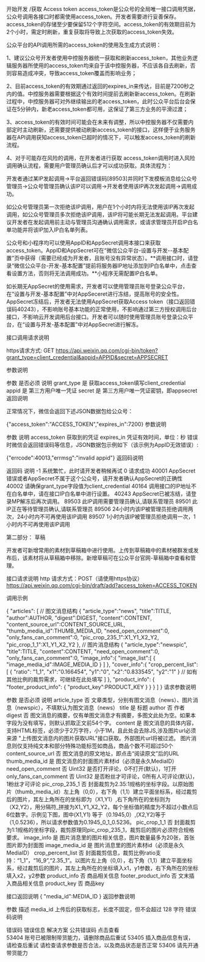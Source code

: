 开始开发 /获取 Access token
access_token是公众号的全局唯一接口调用凭据，公众号调用各接口时都需使用access_token。开发者需要进行妥善保存。access_token的存储至少要保留512个字符空间。access_token的有效期目前为2个小时，需定时刷新，重复获取将导致上次获取的access_token失效。

公众平台的API调用所需的access_token的使用及生成方式说明：

1、建议公众号开发者使用中控服务器统一获取和刷新access_token，其他业务逻辑服务器所使用的access_token均来自于该中控服务器，不应该各自去刷新，否则容易造成冲突，导致access_token覆盖而影响业务；

2、目前access_token的有效期通过返回的expires_in来传达，目前是7200秒之内的值。中控服务器需要根据这个有效时间提前去刷新新access_token。在刷新过程中，中控服务器可对外继续输出的老access_token，此时公众平台后台会保证在5分钟内，新老access_token都可用，这保证了第三方业务的平滑过渡；

3、access_token的有效时间可能会在未来有调整，所以中控服务器不仅需要内部定时主动刷新，还需要提供被动刷新access_token的接口，这样便于业务服务器在API调用获知access_token已超时的情况下，可以触发access_token的刷新流程。

4、对于可能存在风险的调用，在开发者进行获取 access_token调用时进入风险调用确认流程，需要用户管理员确认后才可以成功获取。具体流程为：

开发者通过某IP发起调用->平台返回错误码[89503]并同时下发模板消息给公众号管理员->公众号管理员确认该IP可以调用->开发者使用该IP再次发起调用->调用成功。

如公众号管理员第一次拒绝该IP调用，用户在1个小时内将无法使用该IP再次发起调用，如公众号管理员多次拒绝该IP调用，该IP将可能长期无法发起调用。平台建议开发者在发起调用前主动与管理员沟通确认调用需求，或请求管理员开启IP白名单功能并将该IP加入IP白名单列表。

公众号和小程序均可以使用AppID和AppSecret调用本接口来获取access_token。AppID和AppSecret可在“微信公众平台-设置与开发--基本配置”页中获得（需要已经成为开发者，且账号没有异常状态）。**调用接口时，请登录“微信公众平台-开发-基本配置”提前将服务器IP地址添加到IP白名单中，点击查看设置方法，否则将无法调用成功。**小程序无需配置IP白名单。

如长期无AppSecret的使用需求，开发者可以使用管理员账号登录公众平台，在“设置与开发-基本配置”中对AppSeceret进行冻结，提高账号的安全性。AppSecret冻结后，开发者无法使用AppSecret获取Access token（接口返回错误码40243），不影响账号基本功能的正常使用，不影响通过第三方授权调用后台接口，不影响云开发调用后台接口。开发者可以随时使用管理员账号登录公众平台，在“设置与开发-基本配置”中对AppSecret进行解冻。

接口调用请求说明

https请求方式: GET https://api.weixin.qq.com/cgi-bin/token?grant_type=client_credential&appid=APPID&secret=APPSECRET

参数说明

参数	是否必须	说明
grant_type	是	获取access_token填写client_credential
appid	是	第三方用户唯一凭证
secret	是	第三方用户唯一凭证密钥，即appsecret
返回说明

正常情况下，微信会返回下述JSON数据包给公众号：

{"access_token":"ACCESS_TOKEN","expires_in":7200}
参数说明

参数	说明
access_token	获取到的凭证
expires_in	凭证有效时间，单位：秒
错误时微信会返回错误码等信息，JSON数据包示例如下（该示例为AppID无效错误）:

{"errcode":40013,"errmsg":"invalid appid"}
返回码说明

返回码	说明
-1	系统繁忙，此时请开发者稍候再试
0	请求成功
40001	AppSecret错误或者AppSecret不属于这个公众号，请开发者确认AppSecret的正确性
40002	请确保grant_type字段值为client_credential
40164	调用接口的IP地址不在白名单中，请在接口IP白名单中进行设置。
40243	AppSecret已被冻结，请登录MP解冻后再次调用。
89503	此IP调用需要管理员确认,请联系管理员
89501	此IP正在等待管理员确认,请联系管理员
89506	24小时内该IP被管理员拒绝调用两次，24小时内不可再使用该IP调用
89507	1小时内该IP被管理员拒绝调用一次，1小时内不可再使用该IP调用




第二部分： 草稿

开发者可新增常用的素材到草稿箱中进行使用。上传到草稿箱中的素材被群发或发布后，该素材将从草稿箱中移除。新增草稿可在公众平台官网-草稿箱中查看和管理。

接口请求说明
http 请求方式：POST（请使用https协议）https://api.weixin.qq.com/cgi-bin/draft/add?access_token=ACCESS_TOKEN

调用示例

{
    "articles": [
        // 图文消息结构
        {
            "article_type":"news",
            "title":TITLE,
            "author":AUTHOR,
            "digest":DIGEST,
            "content":CONTENT,
            "content_source_url":CONTENT_SOURCE_URL,
            "thumb_media_id":THUMB_MEDIA_ID,
            "need_open_comment":0,
            "only_fans_can_comment":0,
            "pic_crop_235_1":X1_Y1_X2_Y2,
            "pic_crop_1_1":X1_Y1_X2_Y2
        },
        // 图片消息结构
        {
            "article_type":"newspic",
            "title":TITLE,
            "content":CONTENT,
            "need_open_comment":0,
            "only_fans_can_comment":0,
            "image_info":{
                "image_list":[
                    {
                        "image_media_id":IMAGE_MEDIA_ID
                    }
                ]
            },
            "cover_info":{
                "crop_percent_list":[
                    {
                        "ratio": "1_1",
                        "x1":"0.166454",
                        "y1":"0",
                        "x2":"0.833545",
                        "y2":"1"
                    }
                    // 如有其他比例的裁剪需求，可继续在此处填写
                ]
            },
            "product_info": {
                "footer_product_info": {
                    "product_key":PRODUCT_KEY
                }
            }
        }
    ]
}
请求参数说明

参数	是否必须	说明
article_type	否	文章类型，分别有图文消息（news）、图片消息（newspic），不填默认为图文消息（news）
title	是	标题
author	否	作者
digest	否	图文消息的摘要，仅有单图文消息才有摘要，多图文此处为空。如果本字段为没有填写，则默认抓取正文前54个字。
content	是	图文消息的具体内容，支持HTML标签，必须少于2万字符，小于1M，且此处会去除JS,涉及图片url必须来源 "上传图文消息内的图片获取URL"接口获取。外部图片url将被过滤。 图片消息则仅支持纯文本和部分特殊功能标签如商品，商品个数不可超过50个
content_source_url	否	图文消息的原文地址，即点击“阅读原文”后的URL
thumb_media_id	是	图文消息的封面图片素材id（必须是永久MediaID）
need_open_comment	否	Uint32 是否打开评论，0不打开(默认)，1打开
only_fans_can_comment	否	Uint32 是否粉丝才可评论，0所有人可评论(默认)，1粉丝才可评论
pic_crop_235_1	否	封面裁剪为2.35:1规格的坐标字段。以原始图片（thumb_media_id）左上角（0,0），右下角（1,1）建立平面坐标系，经过裁剪后的图片，其左上角所在的坐标即为（X1,Y1）,右下角所在的坐标则为（X2,Y2），用分隔符_拼接为X1_Y1_X2_Y2，每个坐标值的精度为不超过小数点后6位数字。示例见下图，图中(X1,Y1) 等于（0.1945,0）,(X2,Y2)等于（1,0.5236），所以请求参数值为0.1945_0_1_0.5236。
pic_crop_1_1	否	封面裁剪为1:1规格的坐标字段，裁剪原理同pic_crop_235_1，裁剪后的图片必须符合规格要求。
image_info	是	图片消息里的图片相关信息，图片数量最多为20张，首张图片即为封面图
image_media_id	是	图片消息里的图片素材id（必须是永久MediaID）
crop_percent_list	否	封面裁剪信息，裁剪比例ratio支持：“1_1”，“16_9”,“2.35_1”。以图片左上角（0,0），右下角（1,1）建立平面坐标系，经过裁剪后的图片，其左上角所在的坐标填入x1，y1参数，右下角所在的坐标填入x2，y2参数
product_info	否	商品相关信息
footer_product_info	否	文末插入商品相关信息
product_key	否	商品key


接口返回说明
{
   "media_id":MEDIA_ID
}
返回参数说明

参数	描述
media_id	上传后的获取标志，长度不固定，但不会超过 128 字符
错误码说明

错误码	错误信息	解决方案
公共错误码	点击查看	
53404	账号已被限制带货能力，请删除商品后重试	
53405	插入商品信息有误，请检查后重试	请检查请求参数是否合法，以及商品状态是否正常
53406	请先开通带货能力	
